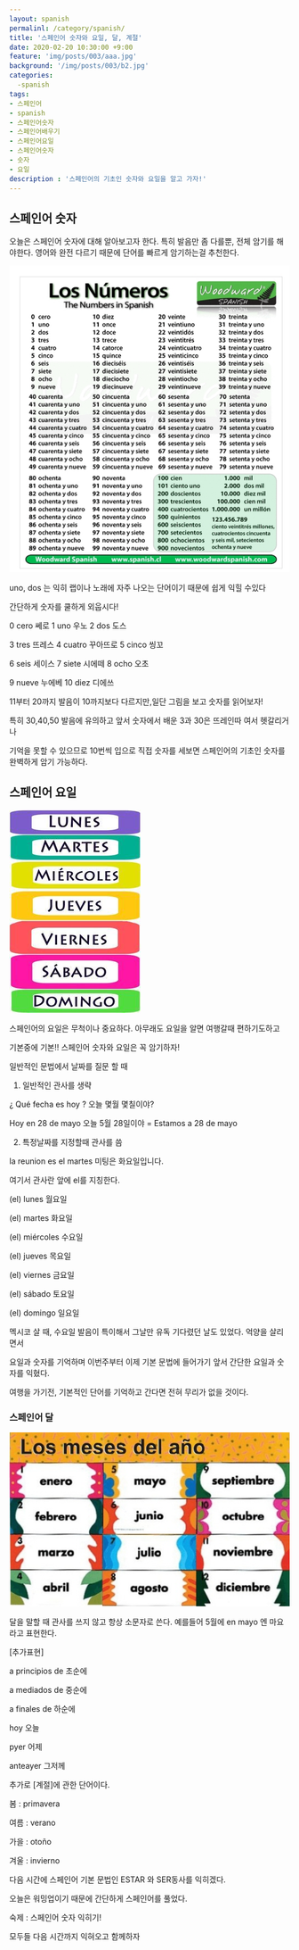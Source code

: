 ```yaml
---
layout: spanish
permalinl: /category/spanish/
title: '스페인어 숫자와 요일, 달, 계절'
date: 2020-02-20 10:30:00 +9:00
feature: 'img/posts/003/aaa.jpg'
background: '/img/posts/003/b2.jpg'
categories:
  -spanish
tags:
- 스페인어
- spanish
- 스페인어숫자
- 스페인어배우기
- 스페인어요일
- 스페인어숫자
- 숫자
- 요일
description : '스페인어의 기초인 숫자와 요일을 알고 가자!'
---
```


## 스페인어 숫자

오늘은 스페인어 숫자에 대해 알아보고자 한다.  특히 발음만 좀 다를뿐, 전체 암기를 해야한다. 영어와 완전 다르기 때문에  단어를 빠르게 암기하는걸 추천한다.



![숫자](/img/posts/003/b3.jpg)



uno, dos 는 익히 랩이나 노래에 자주 나오는 단어이기 때문에 쉽게 익힐 수있다

간단하게 숫자를 쿨하게 외웁시다!



0 cero 쎄로  1 uno 우노  2 dos  도스

3 tres 뜨레스  4 cuatro 꾸아뜨로 5 cinco 씽꼬

6 seis 세이스 7 siete 시에떼  8 ocho 오초

9 nueve 누에베 10 diez 디에쓰



11부터 20까지 발음이 10까지보다 다르지만,일단 그림을 보고 숫자를 읽어보자!

특히 30,40,50 발음에 유의하고 앞서 숫자에서 배운 3과 30은 뜨레인따 여서 헷갈리거나

기억을 못할 수 있으므로 10번씩 입으로 직접 숫자를 세보면 스페인어의 기초인 숫자를 완벽하게 암기 가능하다.



##  스페인어 요일

![요일](/img/posts/003/s.jpg)



스페인어의 요일은 무척이나 중요하다. 아무래도 요일을 알면 여행갈때 편하기도하고

기본중에 기본!!  스페인어 숫자와 요일은 꼭 암기하자!



일반적인 문법에서 날짜를 질문 할 때

1. 일반적인 관사를 생략

¿ Qué fecha es hoy ?   오늘 몇월 몇칠이야?

Hoy  en 28 de mayo 오늘 5월 28일이야 = Estamos a 28 de mayo



2. 특정날짜를 지정할때 관사를 씀

la reunion es el martes 미팅은 화요일입니다.

여기서 관사란 앞에 el를 지칭한다.



(el) lunes           월요일

(el) martes       화요일

(el) miércoles   수요일

(el) jueves         목요일

(el) viernes       금요일

(el) sábado        토요일

(el) domingo    일요일



멕시코 살 때, 수요일 발음이 특이해서 그날만 유독 기다렸던 날도 있었다. 억양을 살리면서

요일과 숫자를 기억하며 이번주부터 이제 기본 문법에 들어가기 앞서 간단한 요일과 숫자를 익혔다.

여행을 가기전, 기본적인 단어를 기억하고 간다면 전혀 무리가 없을 것이다.



### 스페인어 달

![스페인어달](/img/posts/003/d.jpg)



달을 말할 때 관사를 쓰지 않고 항상 소문자로 쓴다. 예를들어  5월에 en mayo 엔 마요 라고 표현한다.

[추가표현]

a principios  de 초순에

a mediados de 중순에

a finales de 하순에



hoy 오늘

pyer 어제

anteayer 그저께



추가로 [계절]에 관한 단어이다.

 봄 : primavera

 여름 : verano

 가을 : otoño

 겨울 : invierno





다음 시간에 스페인어 기본 문법인 ESTAR 와 SER동사를 익히겠다.

오늘은 워밍업이기 때문에 간단하게 스페인어를 풀었다.



숙제 : 스페인어 숫자 익히기!

모두들 다음 시간까지 익혀오고 함께하자  
